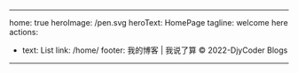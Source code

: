 ---

home: true
heroImage: /pen.svg
heroText: HomePage
tagline: welcome here
actions:
  - text: List
    link: /home/
footer: 我的博客 | 我说了算  © 2022-DjyCoder Blogs
---